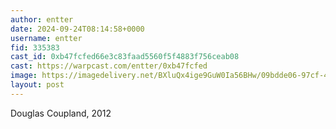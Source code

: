 ```yaml
---
author: entter
date: 2024-09-24T08:14:58+0000
username: entter
fid: 335383
cast_id: 0xb47fcfed66e3c83faad5560f5f4883f756ceab08
cast: https://warpcast.com/entter/0xb47fcfed
image: https://imagedelivery.net/BXluQx4ige9GuW0Ia56BHw/09bdde06-97cf-423d-5261-e3e29cf86300/original
layout: post
---
```

Douglas Coupland, 2012  

<img src='https://imagedelivery.net/BXluQx4ige9GuW0Ia56BHw/09bdde06-97cf-423d-5261-e3e29cf86300/original' alt='' referrerpolicy='no-referrer'/>